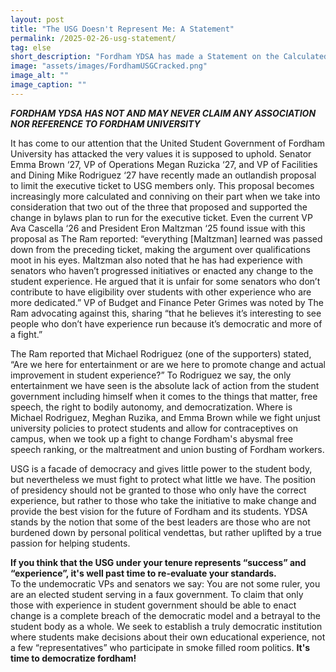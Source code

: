 ```yaml
---
layout: post
title: "The USG Doesn't Represent Me: A Statement"
permalink: /2025-02-26-usg-statement/
tag: else
short_description: "Fordham YDSA has made a Statement on the Calculated and Undemocratic acts of USG"
image: "assets/images/FordhamUSGCracked.png"
image_alt: ""
image_caption: ""
---
```


***FORDHAM YDSA HAS NOT AND MAY NEVER CLAIM ANY ASSOCIATION NOR REFERENCE TO FORDHAM UNIVERSITY***


It has come to our attention that the United Student Government of Fordham University has attacked the very values it is supposed to uphold. Senator Emma Brown ‘27, VP of Operations Megan Ruzicka ‘27, and VP of Facilities and Dining Mike Rodriguez ‘27 have recently made an outlandish proposal to limit the executive ticket to USG members only. This proposal becomes increasingly more calculated and conniving on their part when we take into consideration that two out of the three that proposed and supported the change in bylaws plan to run for the executive ticket. Even the current VP Ava Cascella ‘26 and President Eron Maltzman ‘25 found issue with this proposal as The Ram reported: “everything [Maltzman] learned was passed down from the preceding ticket, making the argument over qualifications moot in his eyes. Maltzman also noted that he has had experience with senators who haven’t progressed initiatives or enacted any change to the student experience. He argued that it is unfair for some senators who don’t contribute to have eligibility over students with other experience who are more dedicated.” VP of Budget and Finance Peter Grimes was noted by The Ram advocating against this, sharing “that he believes it’s interesting to see people who don’t have experience run because it’s democratic and more of a fight.”

The Ram reported that Michael Rodriguez (one of the supporters) stated, “Are we here for entertainment or are we here to promote change and actual improvement in student experience?” To Rodriguez we say, the only entertainment we have seen is the absolute lack of action from the student government including himself when it comes to the things that matter, free speech, the right to bodily autonomy, and democratization. Where is Michael Rodriguez, Meghan Ruzika, and Emma Brown while we fight unjust university policies to protect students and allow for contraceptives on campus, when we took up a fight to change Fordham's abysmal free speech ranking, or the maltreatment and union busting of Fordham workers.

USG is a facade of democracy and gives little power to the student body, but nevertheless we must fight to protect what little we have. The position of presidency should not be granted to those who only have the correct experience, but rather to those who take the initiative to make change and provide the best vision for the future of Fordham and its students. YDSA stands by the notion that some of the best leaders are those who are not burdened down by personal political vendettas, but rather uplifted by a true passion for helping students. 

**If you think that the USG under your tenure represents “success” and  “experience”, it's well past time to re-evaluate your standards.**  
To the undemocratic VPs and senators we say: You are not some ruler, you are an elected student serving in a faux government. To claim that only those with experience in student government should be able to enact change is a complete breach of the democratic model and a betrayal to the student body as a whole. We seek to establish a truly democratic institution where students make decisions about their own educational experience, not a few “representatives” who participate in smoke filled room politics. 
**It's time to democratize fordham!**
